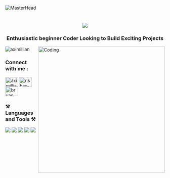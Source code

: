 ![MasterHead](https://images-wixmp-ed30a86b8c4ca887773594c2.wixmp.com/f/c83c004e-1370-4756-88e5-4071de797088/denus5p-8441bdcb-c4f5-49d6-ad16-c0f648355855.gif?token=eyJ0eXAiOiJKV1QiLCJhbGciOiJIUzI1NiJ9.eyJzdWIiOiJ1cm46YXBwOjdlMGQxODg5ODIyNjQzNzNhNWYwZDQxNWVhMGQyNmUwIiwiaXNzIjoidXJuOmFwcDo3ZTBkMTg4OTgyMjY0MzczYTVmMGQ0MTVlYTBkMjZlMCIsIm9iaiI6W1t7InBhdGgiOiJcL2ZcL2M4M2MwMDRlLTEzNzAtNDc1Ni04OGU1LTQwNzFkZTc5NzA4OFwvZGVudXM1cC04NDQxYmRjYi1jNGY1LTQ5ZDYtYWQxNi1jMGY2NDgzNTU4NTUuZ2lmIn1dXSwiYXVkIjpbInVybjpzZXJ2aWNlOmZpbGUuZG93bmxvYWQiXX0.sn9Wutf1iSk_ZUCPYL_cAMN5x0v9b304_Ny4tiDm6O4)


<div align="center">
  <h1>
    <img src="https://readme-typing-svg.herokuapp.com/?font=Righteous&size=35&center=true&vCenter=true&width=500&height=70&duration=4000&lines=Hi+There!+👋;+I'm+Bryan+Maximillian!;"/>
  </h1>
</div>

<h3 align="center">Enthusiastic beginner Coder Looking to Build Exciting Projects</h3>

<!--
<img align="right" alt="Coding" width="400" src="https://media4.giphy.com/media/v1.Y2lkPTc5MGI3NjExcmNzeHA0YzB3eWZkYm9yZTIxNzZpbHVjcGpsejI2a3VqbzY4anRlcSZlcD12MV9pbnRlcm5hbF9naWZfYnlfaWQmY3Q9Zw/QDjpIL6oNCVZ4qzGs7/giphy.gif">
-->
<img align="right" alt="Coding" width="400" src="https://i.giphy.com/media/v1.Y2lkPTc5MGI3NjExOGpoOHlibXJnNDcyNWpuNHFidjV3am16NG11NTBudjRqZ2JvamVvbiZlcD12MV9pbnRlcm5hbF9naWZfYnlfaWQmY3Q9dg/kLxBl9svT0QSWiYmB4/giphy.gif">

<p align="left"> <img src="https://komarev.com/ghpvc/?username=aximillian&label=Profile%20views&color=0e75b6&style=flat" alt="aximillian" /> </p>


<!--
- 🔭 I’m currently working on **Go To**

- 🌱 I’m currently learning **Web Dev**

- 💬 Ask me about **Android , Kotlin**

- 📫 How to reach me **danielbryanmaximillian@gmail.com**

- ⚡ Fun fact **I am Funny**
-->


<h3 align="left">Connect with me :</h3>
<p align="left">   
<a href="https://twitter.com/aximillian" target="blank"><img align="center" src="https://raw.githubusercontent.com/rahuldkjain/github-profile-readme-generator/master/src/images/icons/Social/twitter.svg" alt="aximillian" height="30" width="40" /></a>
<a href="**https://linkedin.com/in/www.linkedin.com/in/bryan-maximillian**" target="blank"><img align="center" src="https://raw.githubusercontent.com/rahuldkjain/github-profile-readme-generator/master/src/images/icons/Social/linked-in-alt.svg" alt="rishav-chanda-b89a791b3" height="30" width="40" /></a>
<a href="https://www.instagram.com/bryanmaximilliann/" target="blank"><img align="center" src="https://raw.githubusercontent.com/rahuldkjain/github-profile-readme-generator/master/src/images/icons/Social/instagram.svg" alt="bryanmaximilliann" height="30" width="40" /></a>
</p>

<h3 align="left">⚒️ Languages and Tools ⚒️</h3>
<img src="https://skillicons.dev/icons?i=aws,androidstudio,azure,bootstrap,c,cpp,css"/>
<img src="https://skillicons.dev/icons?i=dart,docker,figma,firebase,flutter,gcp,git"/>
<img src="https://skillicons.dev/icons?i=golang,gradle,html,java,jquery,javascript,kotlin"/>
<img src="https://skillicons.dev/icons?i=laravel,mongodb,mysql,nextjs,nodejs,php,react"/>
<img src="https://skillicons.dev/icons?i=sqlite,vue,vscode"/>


<!--
<p><img align="left" src="https://github-readme-stats.vercel.app/api/top-langs?username=aximillian&show_icons=true&locale=en&layout=compact&theme=tokyonight" alt="aximillian" /></p>

<p>&nbsp;<img align="center" src="https://github-readme-stats.vercel.app/api?username=aximillian&show_icons=true&locale=en&theme=tokyonight" alt="aximillian" /></p>

<p><img align="center" src="https://github-readme-streak-stats.herokuapp.com/?user=aximillian&&theme=tokyonight" alt="aximillian" /></p>
-->
